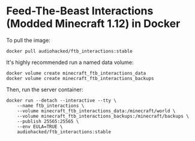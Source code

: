 # Feed-The-Beast Interactions (Modded Minecraft 1.12) in Docker
To pull the image:
```
docker pull audiohacked/ftb_interactions:stable
```

It's highly recommended run a named data volume:
```
docker volume create minecraft_ftb_interactions_data
docker volume create minecraft_ftb_interactions_backups
```

Then, run the server container:
```
docker run --detach --interactive --tty \
    --name ftb_interactions \
    --volume minecraft_ftb_interactions_data:/minecraft/world \
    --volume minecraft_ftb_interactions_backups:/minecraft/backups \
    --publish 25565:25565 \
    --env EULA=TRUE \
    audiohacked/ftb_interactions:stable
```
